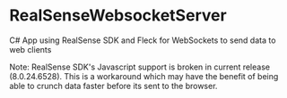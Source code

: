 # RealSenseWebsocketServer
C# App using RealSense SDK and Fleck for WebSockets to send data to web clients

Note: RealSense SDK's Javascript support is broken in current release (8.0.24.6528).  This is a workaround which may have the benefit of being able to crunch data faster before its sent to the browser.
